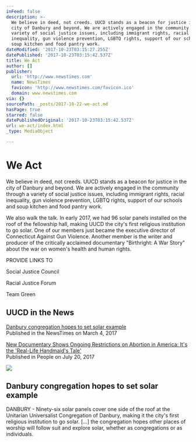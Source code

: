 ```yaml
---
inFeed: false
description: >-
  We believe in deed, not creeds. UUCD stands as a beacon for justice in the
  city of Danbury and beyond. We are actively engaged in the community through a
  variety of social justice issues, including immigrant rights, racial
  inequality, gun violence prevention, LGBTQ rights, support of our schools and
  soup kitchen and food pantry work.
dateModified: '2017-10-23T03:15:27.255Z'
datePublished: '2017-10-23T03:15:42.537Z'
title: We Act
author: []
publisher:
  url: 'http://www.newstimes.com'
  name: NewsTimes
  favicon: 'http://www.newstimes.com/favicon.ico'
  domain: www.newstimes.com
via: {}
sourcePath: _posts/2017-10-22-we-act.md
hasPage: true
starred: false
datePublishedOriginal: '2017-10-23T03:15:42.537Z'
url: we-act/index.html
_type: MediaObject

---
```

# We Act

We believe in deed, not creeds. UUCD stands as a beacon for justice in the city of Danbury and beyond. We are actively engaged in the community through a variety of social justice issues, including immigrant rights, racial inequality, gun violence prevention, LGBTQ rights, support of our schools and soup kitchen and food pantry work.

We also walk the talk. In early 2017, we had 96 solar panels installed on the roof of the fellowship hall, making UUCD the city's first religious institution to go solar. One of our members just became the executive director of Connecticut Against Gun Violence. Another member is the writer and producer of the critically acclaimed documentary "Birthright: A War Story" about the war on women's health and human rights.

PROVIDE LINKS TO

Social Justice Council

Racial Justice Forum

Team Green

## UUCD in the News

[Danbury congregation hopes to set solar example][0]  
Published in the NewsTimes on March 4, 2017

[New Documentary Shows Ongoing Restrictions on Abortion in America: It's the 'Real-Life Handmaid's Tale'][1]  
Published in People on July 20, 2017

<article style=""><img src="http://ww3.hdnux.com/photos/57/50/27/12486138/3/rawImage.jpg" /><h1>Danbury congregation hopes to set solar example</h1><p>DANBURY - Ninety-six solar panels cover one side of the roof at the Unitarian Universalist Congregation of Danbury, making it the city's first religious institution to go solar. [...] the congregation hopes other places of worship will follow suit and explore solar, whether as congregations or as individuals.</p></article>



[0]: http://www.newstimes.com/local/article/Danbury-congregation-hopes-to-set-solar-example-10975953.php
[1]: http://people.com/movies/new-documentary-shows-ongoing-restrictions-on-abortion-in-america-its-the-real-life-handmaids-tale/